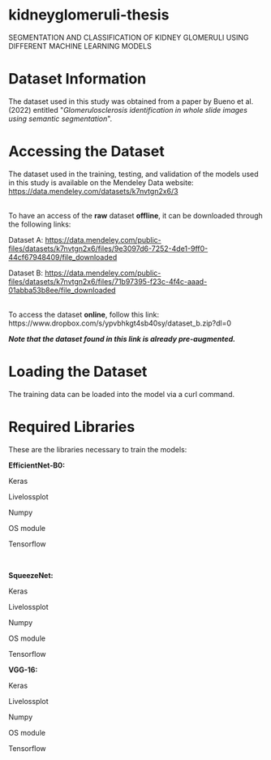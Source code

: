 # kidneyglomeruli-thesis
 SEGMENTATION AND CLASSIFICATION OF KIDNEY GLOMERULI USING DIFFERENT MACHINE LEARNING MODELS

# Dataset Information
The dataset used in this study was obtained from a paper by Bueno et al. (2022) entitled "<i>Glomerulosclerosis identification in whole slide images using semantic segmentation</i>".

# Accessing the Dataset
The dataset used in the training, testing, and validation of the models used in this study is available on the Mendeley Data website:
https://data.mendeley.com/datasets/k7nvtgn2x6/3

<br>
To have an access of the <b>raw</b> dataset <b>offline</b>, it can be downloaded through the following links:

Dataset A: https://data.mendeley.com/public-files/datasets/k7nvtgn2x6/files/9e3097d6-7252-4de1-9ff0-44cf67948409/file_downloaded

Dataset B: https://data.mendeley.com/public-files/datasets/k7nvtgn2x6/files/71b97395-f23c-4f4c-aaad-01abba53b8ee/file_downloaded

<br>
To access the dataset <b>online</b>, follow this link:
https://www.dropbox.com/s/ypvbhkgt4sb40sy/dataset_b.zip?dl=0

<b><i>Note that the dataset found in this link is already pre-augmented.</i></b>

# Loading the Dataset
The training data can be loaded into the model via a curl command.

# Required Libraries
These are the libraries necessary to train the models:

<b> EfficientNet-B0: </b>

Keras

Livelossplot

Numpy

OS module

Tensorflow

<br>

<b> SqueezeNet: </b>

Keras

Livelossplot

Numpy

OS module

Tensorflow
 <br>

<b> VGG-16: </b>

Keras

Livelossplot

Numpy

OS module

Tensorflow
